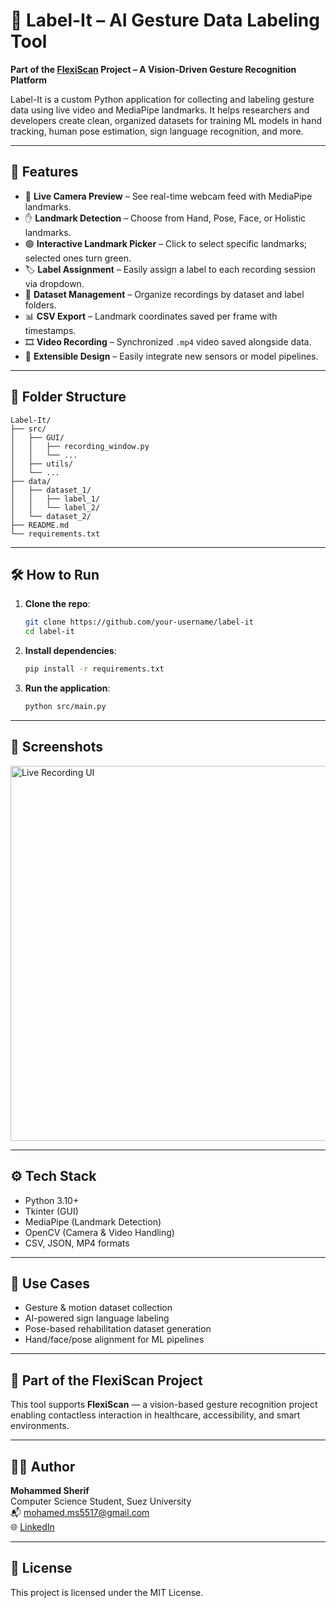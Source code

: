 
# 📸 Label-It – AI Gesture Data Labeling Tool
**Part of the [FlexiScan](https://flexiscan.life/?i=1) Project – A Vision-Driven Gesture Recognition Platform**

Label-It is a custom Python application for collecting and labeling gesture data using live video and MediaPipe landmarks. It helps researchers and developers create clean, organized datasets for training ML models in hand tracking, human pose estimation, sign language recognition, and more.

---

## 🚀 Features

- 🎥 **Live Camera Preview** – See real-time webcam feed with MediaPipe landmarks.
- ✋ **Landmark Detection** – Choose from Hand, Pose, Face, or Holistic landmarks.
- 🟢 **Interactive Landmark Picker** – Click to select specific landmarks; selected ones turn green.
- 🏷️ **Label Assignment** – Easily assign a label to each recording session via dropdown.
- 📁 **Dataset Management** – Organize recordings by dataset and label folders.
- 📊 **CSV Export** – Landmark coordinates saved per frame with timestamps.
- 🎞️ **Video Recording** – Synchronized `.mp4` video saved alongside data.
- 🧩 **Extensible Design** – Easily integrate new sensors or model pipelines.

---

## 📂 Folder Structure

```
Label-It/
├── src/
│   ├── GUI/
│   │   ├── recording_window.py
│   │   └── ...
│   ├── utils/
│   └── ...
├── data/
│   ├── dataset_1/
│   │   ├── label_1/
│   │   └── label_2/
│   └── dataset_2/
├── README.md
└── requirements.txt
```

---

## 🛠️ How to Run

1. **Clone the repo**:
    ```bash
    git clone https://github.com/your-username/label-it
    cd label-it
    ```

2. **Install dependencies**:
    ```bash
    pip install -r requirements.txt
    ```

3. **Run the application**:
    ```bash
    python src/main.py
    ```

---

## 📸 Screenshots

<!-- Add your own screenshots -->
<img src="docs/preview.png" width="600" alt="Live Recording UI"/>

---

## ⚙️ Tech Stack

- Python 3.10+
- Tkinter (GUI)
- MediaPipe (Landmark Detection)
- OpenCV (Camera & Video Handling)
- CSV, JSON, MP4 formats

---

## 📌 Use Cases

- Gesture & motion dataset collection
- AI-powered sign language labeling
- Pose-based rehabilitation dataset generation
- Hand/face/pose alignment for ML pipelines

---

## 🧠 Part of the FlexiScan Project

This tool supports **FlexiScan** — a vision-based gesture recognition project enabling contactless interaction in healthcare, accessibility, and smart environments.

---

## 👨‍💻 Author

**Mohammed Sherif**  
Computer Science Student, Suez University  
📬 mohamed.ms5517@gmail.com  
🌐 [LinkedIn](https://www.linkedin.com/in/your-profile)

---

## 📝 License

This project is licensed under the MIT License.
